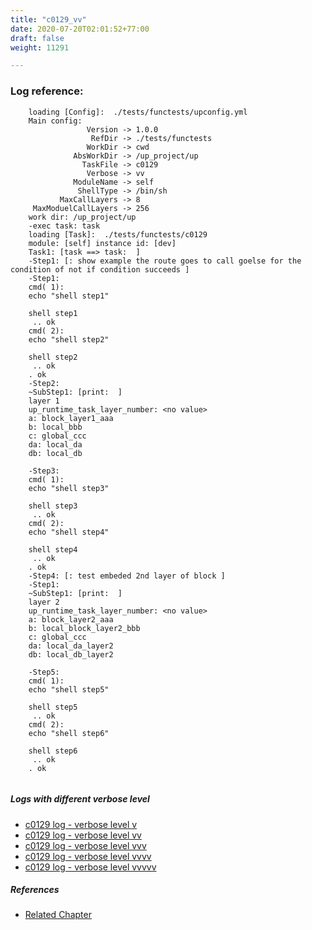 ```yaml
---
title: "c0129_vv"
date: 2020-07-20T02:01:52+77:00
draft: false
weight: 11291

---
```


### Log reference: <no value>

```
    loading [Config]:  ./tests/functests/upconfig.yml
    Main config:
                 Version -> 1.0.0
                  RefDir -> ./tests/functests
                 WorkDir -> cwd
              AbsWorkDir -> /up_project/up
                TaskFile -> c0129
                 Verbose -> vv
              ModuleName -> self
               ShellType -> /bin/sh
           MaxCallLayers -> 8
     MaxModuelCallLayers -> 256
    work dir: /up_project/up
    -exec task: task
    loading [Task]:  ./tests/functests/c0129
    module: [self] instance id: [dev]
    Task1: [task ==> task:  ]
    -Step1: [: show example the route goes to call goelse for the condition of not if condition succeeds ]
    -Step1:
    cmd( 1):
    echo "shell step1"
    
    shell step1
     .. ok
    cmd( 2):
    echo "shell step2"
    
    shell step2
     .. ok
    . ok
    -Step2:
    ~SubStep1: [print:  ]
    layer 1
    up_runtime_task_layer_number: <no value>
    a: block_layer1_aaa
    b: local_bbb
    c: global_ccc
    da: local_da
    db: local_db
    
    -Step3:
    cmd( 1):
    echo "shell step3"
    
    shell step3
     .. ok
    cmd( 2):
    echo "shell step4"
    
    shell step4
     .. ok
    . ok
    -Step4: [: test embeded 2nd layer of block ]
    -Step1:
    ~SubStep1: [print:  ]
    layer 2
    up_runtime_task_layer_number: <no value>
    a: block_layer2_aaa
    b: local_block_layer2_bbb
    c: global_ccc
    da: local_da_layer2
    db: local_db_layer2
    
    -Step5:
    cmd( 1):
    echo "shell step5"
    
    shell step5
     .. ok
    cmd( 2):
    echo "shell step6"
    
    shell step6
     .. ok
    . ok
    
```

##### Logs with different verbose level
* [c0129 log - verbose level v](../../logs/c0129_v)
* [c0129 log - verbose level vv](../../logs/c0129_vv)
* [c0129 log - verbose level vvv](../../logs/c0129_vvv)
* [c0129 log - verbose level vvvv](../../logs/c0129_vvvv)
* [c0129 log - verbose level vvvvv](../../logs/c0129_vvvvv)

##### References
* [Related Chapter](../../block-func/c0129)
